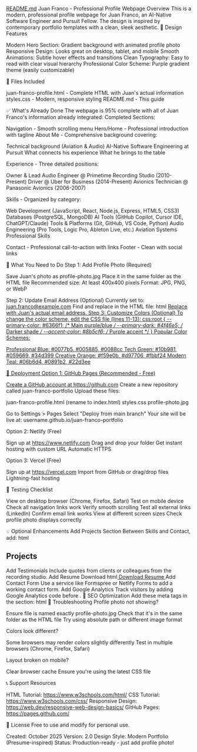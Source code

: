 [README.md](https://github.com/user-attachments/files/23078708/README.md)
Juan Franco - Professional Profile Webpage
Overview
This is a modern, professional profile webpage for Juan Franco, an AI-Native Software Engineer and Pursuit Fellow. The design is inspired by contemporary portfolio templates with a clean, sleek aesthetic.
🎨 Design Features

Modern Hero Section: Gradient background with animated profile photo
Responsive Design: Looks great on desktop, tablet, and mobile
Smooth Animations: Subtle hover effects and transitions
Clean Typography: Easy to read with clear visual hierarchy
Professional Color Scheme: Purple gradient theme (easily customizable)

📁 Files Included

juan-franco-profile.html - Complete HTML with Juan's actual information
styles.css - Modern, responsive styling
README.md - This guide

✅ What's Already Done
The webpage is 95% complete with all of Juan Franco's information already integrated:
Completed Sections:

Navigation - Smooth scrolling menu
Hero/Home - Professional introduction with tagline
About Me - Comprehensive background covering:

Technical background (Aviation & Audio)
AI-Native Software Engineering at Pursuit
What connects his experience
What he brings to the table


Experience - Three detailed positions:

Owner & Lead Audio Engineer @ Primetime Recording Studio (2010-Present)
Driver @ Uber for Business (2014-Present)
Avionics Technician @ Panasonic Avionics (2006-2007)


Skills - Organized by category:

Web Development (JavaScript, React, Node.js, Express, HTML5, CSS3)
Databases (PostgreSQL, MongoDB)
AI Tools (GitHub Copilot, Cursor IDE, ChatGPT/Claude)
Tools & Platforms (Git, GitHub, VS Code, Python)
Audio Engineering (Pro Tools, Logic Pro, Ableton Live, etc.)
Aviation Systems
Professional Skills


Contact - Professional call-to-action with links
Footer - Clean with social links

🔧 What You Need to Do
Step 1: Add Profile Photo (Required)

Save Juan's photo as profile-photo.jpg
Place it in the same folder as the HTML file
Recommended size: At least 400x400 pixels
Format: JPG, PNG, or WebP

Step 2: Update Email Address (Optional)
Currently set to: juan.franco@example.com
Find and replace in the HTML file:
html<!-- Line 31 and 217 -->
<a href="mailto:juan.franco@example.com">
Replace with Juan's actual email address.
Step 3: Customize Colors (Optional)
To change the color scheme, edit the CSS file (lines 11-13):
css:root {
    --primary-color: #6366f1;  /* Main purple/blue */
    --primary-dark: #4f46e5;   /* Darker shade */
    --accent-color: #8b5cf6;   /* Purple accent */
}
Popular Color Schemes:

Professional Blue: #0077b5, #005885, #0088cc
Tech Green: #10b981, #059669, #34d399
Creative Orange: #f59e0b, #d97706, #fbbf24
Modern Teal: #06b6d4, #0891b2, #22d3ee

🚀 Deployment
Option 1: GitHub Pages (Recommended - Free)

Create a GitHub account at https://github.com
Create a new repository called juan-franco-portfolio
Upload these files:

juan-franco-profile.html (rename to index.html)
styles.css
profile-photo.jpg


Go to Settings > Pages
Select "Deploy from main branch"
Your site will be live at: username.github.io/juan-franco-portfolio

Option 2: Netlify (Free)

Sign up at https://www.netlify.com
Drag and drop your folder
Get instant hosting with custom URL
Automatic HTTPS

Option 3: Vercel (Free)

Sign up at https://vercel.com
Import from GitHub or drag/drop files
Lightning-fast hosting

📱 Testing Checklist

 View on desktop browser (Chrome, Firefox, Safari)
 Test on mobile device
 Check all navigation links work
 Verify smooth scrolling
 Test all external links (LinkedIn)
 Confirm email link works
 View at different screen sizes
 Check profile photo displays correctly

💡 Optional Enhancements
Add Projects Section
Between Skills and Contact, add:
html<section id="projects" class="section">
    <div class="container">
        <h2>Projects</h2>
        <!-- Add project cards here -->
    </div>
</section>
Add Testimonials
Include quotes from clients or colleagues from the recording studio.
Add Resume Download
html<a href="juan-franco-resume.pdf" download class="social-btn">
    Download Resume
</a>
Add Contact Form
Use a service like Formspree or Netlify Forms to add a working contact form.
Add Google Analytics
Track visitors by adding Google Analytics code before </head>.
🎯 SEO Optimization
Add these meta tags in the <head> section:
html<meta name="description" content="Juan Franco - AI-Native Software Engineer, Pursuit Fellow with 15+ years technical expertise in aviation and audio engineering">
<meta name="keywords" content="software engineer, AI developer, full-stack developer, React, Node.js, NYC">
<meta property="og:title" content="Juan Franco - AI-Native Software Engineer">
<meta property="og:description" content="Pursuit Fellow | 15+ Years Technical Expertise">
<meta property="og:image" content="profile-photo.jpg">
🐛 Troubleshooting
Profile photo not showing?

Ensure file is named exactly profile-photo.jpg
Check that it's in the same folder as the HTML file
Try using absolute path or different image format

Colors look different?

Some browsers may render colors slightly differently
Test in multiple browsers (Chrome, Firefox, Safari)

Layout broken on mobile?

Clear browser cache
Ensure you're using the latest CSS file

📞 Support Resources

HTML Tutorial: https://www.w3schools.com/html/
CSS Tutorial: https://www.w3schools.com/css/
Responsive Design: https://web.dev/responsive-web-design-basics/
GitHub Pages: https://pages.github.com/

📝 License
Free to use and modify for personal use.

Created: October 2025
Version: 2.0
Design Style: Modern Portfolio (Presume-inspired)
Status: Production-ready - just add profile photo!
